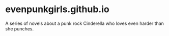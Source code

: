 # evenpunkgirls.github.io
A series of novels about a punk rock Cinderella who loves even harder than she punches.
